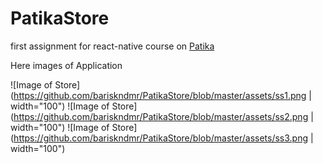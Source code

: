 # PatikaStore
first assignment for react-native course on [Patika](https://app.patika.dev)

Here images of Application

![Image of Store](https://github.com/bariskndmr/PatikaStore/blob/master/assets/ss1.png | width="100")
![Image of Store](https://github.com/bariskndmr/PatikaStore/blob/master/assets/ss2.png | width="100")
![Image of Store](https://github.com/bariskndmr/PatikaStore/blob/master/assets/ss3.png | width="100")
